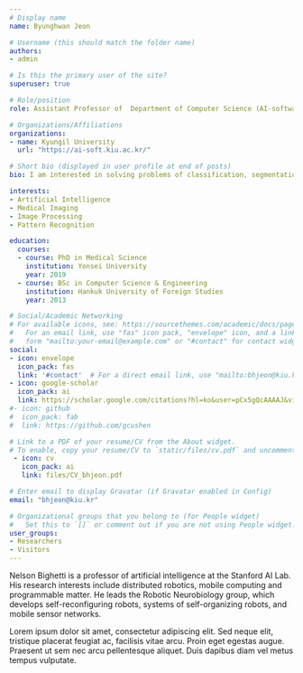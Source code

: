 ```yaml
---
# Display name
name: Byunghwan Jeon

# Username (this should match the folder name)
authors:
- admin

# Is this the primary user of the site?
superuser: true

# Role/position
role: Assistant Professor of  Department of Computer Science (AI-software major)

# Organizations/Affiliations
organizations:
- name: Kyungil University
  url: "https://ai-soft.kiu.ac.kr/"

# Short bio (displayed in user profile at end of posts)
bio: I am interested in solving problems of classification, segmentation and localization in 2D/3D medical images based on computer vision and neural network methods.

interests:
- Artificial Intelligence
- Medical Imaging
- Image Processing
- Pattern Recognition

education:
  courses:
  - course: PhD in Medical Science
    institution: Yonsei University
    year: 2019
  - course: BSc in Computer Science & Engineering
    institution: Hankuk University of Foreign Studies
    year: 2013

# Social/Academic Networking
# For available icons, see: https://sourcethemes.com/academic/docs/page-builder/#icons
#   For an email link, use "fas" icon pack, "envelope" icon, and a link in the
#   form "mailto:your-email@example.com" or "#contact" for contact widget.
social:
- icon: envelope
  icon_pack: fas
  link: '#contact'  # For a direct email link, use "mailto:bhjeon@kiu.kr".
- icon: google-scholar
  icon_pack: ai
  link: https://scholar.google.com/citations?hl=ko&user=pCx5gQcAAAAJ&view_op=list_works&sortby=pubdate
#- icon: github
#  icon_pack: fab
#  link: https://github.com/gcushen

# Link to a PDF of your resume/CV from the About widget.
# To enable, copy your resume/CV to `static/files/cv.pdf` and uncomment the lines below.
 - icon: cv
   icon_pack: ai
   link: files/CV_bhjeon.pdf

# Enter email to display Gravatar (if Gravatar enabled in Config)
email: "bhjeon@kiu.kr"

# Organizational groups that you belong to (for People widget)
#   Set this to `[]` or comment out if you are not using People widget.
user_groups:
- Researchers
- Visitors
---
```


Nelson Bighetti is a professor of artificial intelligence at the Stanford AI Lab. His research interests include distributed robotics, mobile computing and programmable matter. He leads the Robotic Neurobiology group, which develops self-reconfiguring robots, systems of self-organizing robots, and mobile sensor networks.

Lorem ipsum dolor sit amet, consectetur adipiscing elit. Sed neque elit, tristique placerat feugiat ac, facilisis vitae arcu. Proin eget egestas augue. Praesent ut sem nec arcu pellentesque aliquet. Duis dapibus diam vel metus tempus vulputate.
